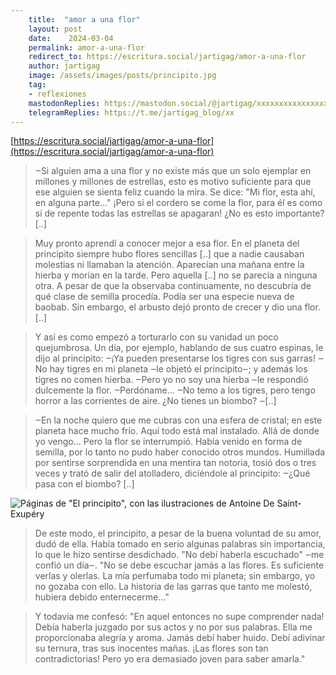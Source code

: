 ```yaml
---
    title:  "amor a una flor"
    layout: post
    date:    2024-03-04
    permalink: amor-a-una-flor
    redirect_to: https://escritura.social/jartigag/amor-a-una-flor
    author: jartigag
    image: /assets/images/posts/principito.jpg
    tag:
    - reflexiones
    mastodonReplies: https://mastodon.social/@jartigag/xxxxxxxxxxxxxxxxxx
    telegramReplies: https://t.me/jartigag_blog/xx
---
```


[https://escritura.social/jartigag/amor-a-una-flor](https://escritura.social/jartigag/amor-a-una-flor)

> ‒Si alguien ama a una flor y no existe más que un solo ejemplar en millones y millones de estrellas, esto es motivo suficiente para que ese alguien se sienta feliz cuando la mira. Se dice: "Mi flor, esta ahí, en alguna parte..." ¡Pero si el cordero se come la flor, para él es como si de repente todas las estrellas se apagaran! ¿No es esto importante? [..]

>  Muy pronto aprendí a conocer mejor a esa flor. En el planeta del principito siempre hubo flores sencillas [..] que a nadie causaban molestias ni llamaban la atención. Aparecían una mañana entre la hierba y morían en la tarde. Pero aquella [..] no se parecía a ninguna otra. A pesar de que la observaba continuamente, no descubría de qué clase de semilla procedía. Podía ser una especie nueva de baobab. Sin embargo, el arbusto dejó pronto de crecer y dio una flor. [..]

>  Y así es como empezó a torturarlo con su vanidad un poco quejumbrosa. Un día, por ejemplo, hablando de sus cuatro espinas, le dijo al principito:
 ‒¡Ya pueden presentarse los tigres con sus garras!
 ‒No hay tigres en mi planeta  ‒le objetó el principito‒; y además los tigres no comen hierba.
 ‒Pero yo no soy una hierba ‒le respondió dulcemente la flor.
 ‒Perdóname...
 ‒No temo a los tigres, pero tengo horror a las corrientes de aire. ¿No tienes un biombo?
 ‒[..]

> ‒En la noche quiero que me cubras con una esfera de cristal; en este planeta hace mucho frío. Aquí todo está mal instalado. Allá de donde yo vengo...
Pero la flor se interrumpió. Había venido en forma de semilla, por lo tanto no pudo haber conocido otros mundos. Humillada por sentirse sorprendida en una mentira tan notoria, tosió dos o tres veces y trató de salir del atolladero, diciéndole al principito:
 ‒¿Qué pasa con el biombo? [..]

![Páginas de "El principito", con las ilustraciones de Antoine De Saint-Exupéry](https://imagenes.escritura.social/uploads/jartigag/PXL_20240304_110541551.jpg)

>  De este modo, el principito, a pesar de la buena voluntad de su amor, dudó de ella. Había tomado en serio algunas palabras sin importancia, lo que le hizo sentirse desdichado. "No debí haberla escuchado" ‒me confió un día‒. "No se debe escuchar jamás a las flores. Es suficiente verlas y olerlas. La mía perfumaba todo mi planeta; sin embargo, yo no gozaba con ello. La historia de las garras que tanto me molestó, hubiera debido enternecerme..."

>  Y todavía me confesó: "En aquel entonces no supe comprender nada! Debía haberla juzgado por sus actos y no por sus palabras. Ella me proporcionaba alegría y aroma. Jamás debí haber huido. Debí adivinar su ternura, tras sus inocentes mañas. ¡Las flores son tan contradictorias! Pero yo era demasiado joven para saber amarla."
